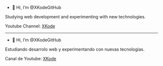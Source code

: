 


- 👋 Hi, I’m @XKodeGitHub

Studying web development and experimenting with new technologies.

Youtube Channel: [XKode](https://www.youtube.com/channel/UC5miFflrVD5u0sOvy3LbYZQ)

---

- 👋 Hi, I’m @XKodeGitHub

Estudiando desarrolo web y experimentando con nuevas tecnologias.

Canal de Youtube: [XKode](https://www.youtube.com/channel/UC5miFflrVD5u0sOvy3LbYZQ)
